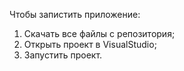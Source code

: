 Чтобы запистить приложение:
  1. Скачать все файлы с репозитория;
  2. Открыть проект в VisualStudio;
  3. Запустить проект.
